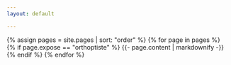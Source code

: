 ```yaml
---
layout: default

---
```



{% assign pages = site.pages | sort: "order" %}
{% for page in pages %}
 {% if page.expose == "orthoptiste" %}
    {{- page.content | markdownify -}}
  {% endif %}
{% endfor %}